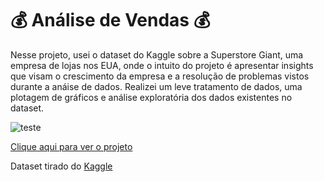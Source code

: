 <h1 aling='center'> 💰 Análise de Vendas 💰 </h1>
Nesse projeto, usei o dataset do Kaggle sobre a Superstore Giant, uma empresa de lojas nos EUA, onde o intuito do projeto é apresentar insights que visam o crescimento da empresa e a resolução de problemas vistos durante a anáise de dados. Realizei um leve tratamento de dados, uma plotagem de gráficos e análise exploratória dos dados existentes no dataset.

![teste](https://i.imgur.com/b9UQHLZ.gif)

[Clique aqui para ver o projeto](https://github.com/Arthurads-rj/portfolio-data-science/blob/main/Análise%20de%20Vendas%20nos%20EUA/Analise_de_vendas_nos_EUA.ipynb)

Dataset tirado do [Kaggle](www.Kaggle.com)
